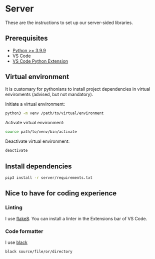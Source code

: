# Server

These are the instructions to set up our server-sided libraries.

## Prerequisites
- [Python >= 3.9.9](https://code.visualstudio.com/docs/python/python-tutorial)
- VS Code
- [VS Code Python Extension](https://marketplace.visualstudio.com/items?itemName=ms-python.python)

## Virtual environment

It is customary for pythonians to install project dependencies in virtual enviroments (advised, but not mandatory). 

Initiate a virtual environment:
```sh
python3 -m venv /path/to/virtual/environment
```

Activate virtual environment:
```sh
source path/to/venv/bin/activate
```

Deactivate virtual environment:
```sh
deactivate
```

## Install dependencies

```sh
pip3 install -r server/requirements.txt
```

## Nice to have for coding experience

### Linting
I use [flake8](https://code.visualstudio.com/docs/python/linting#_choose-a-linter).
You can install a linter in the Extensions bar of VS Code.

### Code formatter
I use [black](https://pypi.org/project/black/)

```sh
black source/file/or/directory
```
